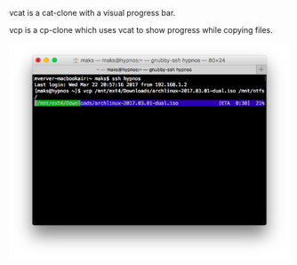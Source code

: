 vcat is a cat-clone with a visual progress bar.

vcp is a cp-clone which uses vcat to show progress while copying files.

![Screen shot](/screenshot.png?raw=true)
